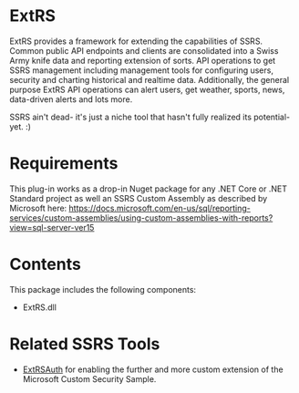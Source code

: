 # ExtRS
ExtRS provides a framework for extending the capabilities of SSRS. Common public API endpoints and clients are consolidated into a Swiss Army knife data and reporting extension of sorts. API operations to get SSRS management including management tools for configuring users, security and charting historical and realtime data. Additionally, the general purpose ExtRS API operations can alert users, get weather, sports, news, data-driven alerts and lots more.

SSRS ain't dead- it's just a niche tool that hasn't fully realized its potential- yet. :) 

# Requirements
This plug-in works as a drop-in Nuget package for any .NET Core or .NET Standard project as well an SSRS Custom Assembly as described by Microsoft here: https://docs.microsoft.com/en-us/sql/reporting-services/custom-assemblies/using-custom-assemblies-with-reports?view=sql-server-ver15

# Contents
This package includes the following components:
- ExtRS.dll

# Related SSRS Tools
- [ExtRSAuth](https://github.com/sonrai-LLC/ExtRSAuth) for enabling the further and more custom extension of the Microsoft Custom Security Sample.
